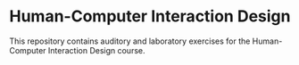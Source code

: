 # Human-Computer Interaction Design
This repository contains auditory and laboratory exercises for the Human-Computer Interaction Design course.
